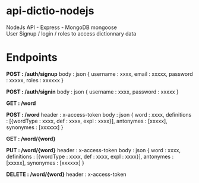 # api-dictio-nodejs

NodeJs API - Express - MongoDB mongoose <br>
User Signup / login / roles to access dictionnary data


# Endpoints

<b>POST : /auth/signup</b>
body : json
 {
    username : xxxx,
    email : xxxxx,
    password : xxxxx,
    roles : xxxxxx
 }

<b>POST : /auth/signin</b>
body : json
 {
    username : xxxx,
    password : xxxxx
 }

<b>GET : /word</b>

<b>POST : /word</b>
header : x-access-token
body : json
 {
    word : xxxx,
    definitions : [{wordType : xxxx, def : xxxx, expl : xxxx}],
    antonymes : [xxxxx],
    synonymes : [xxxxxx]
 }


<b>GET : /word/{word}</b>

<b>PUT : /word/{word}</b>
header : x-access-token
body : json
 {
    word : xxxx,
    definitions : [{wordType : xxxx, def : xxxx, expl : xxxx}],
    antonymes : [xxxxx],
    synonymes : [xxxxxx]
 }

<b>DELETE : /word/{word}</b>
header : x-access-token

